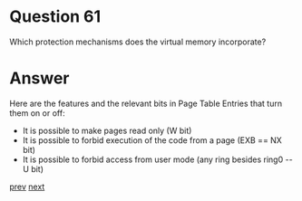 
# Question 61


Which protection mechanisms does the virtual memory incorporate?


# Answer



Here are the features and the relevant bits in Page Table Entries that turn
them on or off:
* It is possible to make pages read only (W bit)
* It is possible to forbid execution of the code from a page (EXB == NX bit)
* It is possible to forbid access from user mode (any ring besides ring0 -- U bit)
 

[prev](60.md) [next](62.md)
